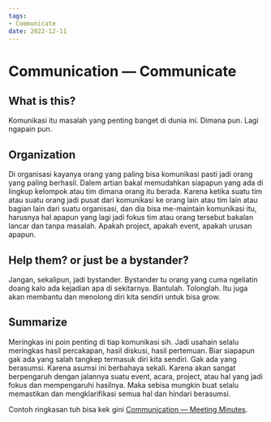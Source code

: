 ```yaml
---
tags:
- Communicate
date: 2022-12-11
---
```


# Communication — Communicate

## What is this?
Komunikasi itu masalah yang penting banget di dunia ini. Dimana pun. Lagi ngapain pun.



## Organization
Di organisasi kayanya orang yang paling bisa komunikasi pasti jadi orang yang paling berhasil. Dalem artian bakal memudahkan siapapun yang ada di lingkup kelompok atau tim dimana orang itu berada. Karena ketika suatu tim atau suatu orang jadi pusat dari komunikasi ke orang lain atau tim lain atau bagian lain dari suatu organisasi, dan dia bisa me-maintain komunikasi itu, harusnya hal apapun yang lagi jadi fokus tim atau orang tersebut bakalan lancar dan tanpa masalah. Apakah project, apakah event, apakah urusan apapun.



## Help them? or just be a bystander?

Jangan, sekalipun, jadi bystander. Bystander tu orang yang cuma ngeliatin doang kalo ada kejadian apa di sekitarnya. Bantulah. Tolonglah. Itu juga akan membantu dan menolong diri kita sendiri untuk bisa grow.



## Summarize

Meringkas ini poin penting di tiap komunikasi sih. Jadi usahain selalu meringkas hasil percakapan, hasil diskusi, hasil pertemuan. Biar siapapun gak ada yang salah tangkep termasuk diri kita sendiri. Gak ada yang berasumsi. Karena asumsi ini berbahaya sekali. Karena akan sangat berpengaruh dengan jalannya suatu event, acara, project, atau hal yang jadi fokus dan mempengaruhi hasilnya. Maka sebisa mungkin buat selalu memastikan dan mengklarifikasi semua hal dan hindari berasumsi.

Contoh ringkasan tuh bisa kek gini [Communication — Meeting Minutes](Communication%20%E2%80%94%20Meeting%20Minutes.md).